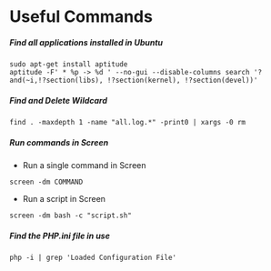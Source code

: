 <html><link rel="stylesheet" href="../css/air.css"></html>

# Useful Commands

##### Find all applications installed in Ubuntu ##### 

~~~shell
sudo apt-get install aptitude
aptitude -F' * %p -> %d ' --no-gui --disable-columns search '?and(~i,!?section(libs), !?section(kernel), !?section(devel))'
~~~

##### Find and Delete Wildcard

~~~shell
find . -maxdepth 1 -name "all.log.*" -print0 | xargs -0 rm
~~~

##### Run commands in Screen

+ Run a single command in Screen

~~~shell
screen -dm COMMAND
~~~

* Run a script in Screen

~~~shell
screen -dm bash -c "script.sh" 
~~~

##### Find the PHP.ini file in use

~~~shell
php -i | grep 'Loaded Configuration File'
~~~

